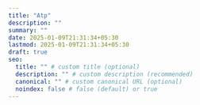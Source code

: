 ```yaml
---
title: "Atp"
description: ""
summary: ""
date: 2025-01-09T21:31:34+05:30
lastmod: 2025-01-09T21:31:34+05:30
draft: true
seo:
  title: "" # custom title (optional)
  description: "" # custom description (recommended)
  canonical: "" # custom canonical URL (optional)
  noindex: false # false (default) or true
---
```

